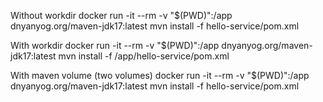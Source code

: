 Without workdir
    docker run -it --rm -v "$(PWD)":/app dnyanyog.org/maven-jdk17:latest mvn install -f hello-service/pom.xml

With workdir
    docker run -it --rm -v "$(PWD)":/app dnyanyog.org/maven-jdk17:latest mvn install -f /app/hello-service/pom.xml

With maven volume (two volumes)
    docker run -it --rm -v "$(PWD)":/app dnyanyog.org/maven-jdk17:latest mvn install -f hello-service/pom.xml